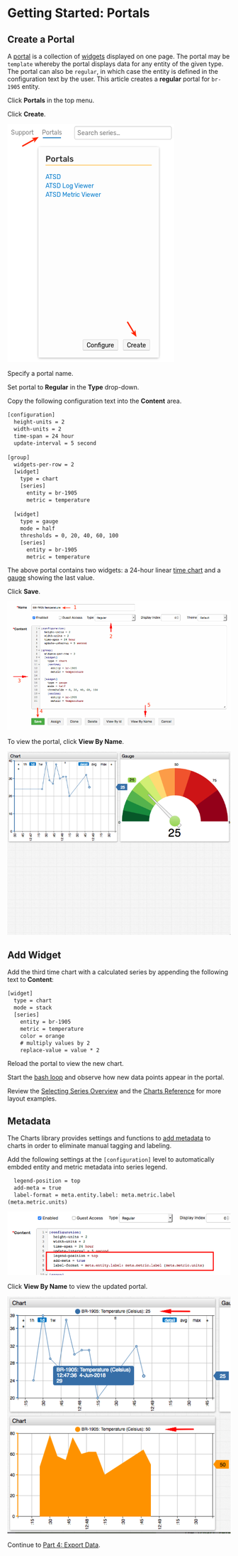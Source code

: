 # Getting Started: Portals

## Create a Portal

A [portal](../portals/README.md) is a collection of [widgets](https://axibase.com/products/axibase-time-series-database/visualization/widgets/) displayed on one page.
The portal may be `template` whereby the portal displays data for any entity of the given type. The portal can also be `regular`, in which case the entity is defined in the configuration text by the user. This article creates a **regular** portal for `br-1905` entity.

Click **Portals** in the top menu.

Click **Create**.

![](./resources/getting-started-portal_1.png)

Specify a portal name.

Set portal to **Regular** in the **Type** drop-down.

Copy the following configuration text into the **Content** area.

```ls
[configuration]
  height-units = 2
  width-units = 2
  time-span = 24 hour
  update-interval = 5 second

[group]
  widgets-per-row = 2
  [widget]
    type = chart
    [series]
      entity = br-1905
      metric = temperature

  [widget]
    type = gauge
    mode = half
    thresholds = 0, 20, 40, 60, 100
    [series]
      entity = br-1905
      metric = temperature
```

The above portal contains two widgets: a 24-hour linear [time chart](https://axibase.com/products/axibase-time-series-database/visualization/widgets/time-chart/) and a [gauge](https://axibase.com/products/axibase-time-series-database/visualization/widgets/gauge-chart/) showing the last value.

Click **Save**.

![](./resources/portal-edit.png)

To view the portal, click **View By Name**.

![](./resources/portal-view.png)

## Add Widget

Add the third time chart with a calculated series by appending the following text to **Content**:

```ls
[widget]
  type = chart
  mode = stack
  [series]
    entity = br-1905
    metric = temperature
    color = orange
    # multiply values by 2
    replace-value = value * 2
```

Reload the portal to view the new chart.

Start the [bash loop](./getting-started-insert.md#send-values-continuously) and observe how new data points appear in the portal.

Review the [Selecting Series Overview](../portals/selecting-series.md) and the [Charts Reference](https://axibase.com/products/axibase-time-series-database/visualization/) for more layout examples.

## Metadata

The Charts library provides settings and functions to [add metadata](https://axibase.com/products/axibase-time-series-database/visualization/widgets/metadata/) to charts in order to eliminate manual tagging and labeling.

Add the following settings at the `[configuration]` level to automatically embded entity and metric metadata into series legend.

```ls
  legend-position = top
  add-meta = true
  label-format = meta.entity.label: meta.metric.label (meta.metric.units)
```

![](./resources/portal-meta-edit.png)

Click **View By Name** to view the updated portal.

![](./resources/portal-meta-view.png)

Continue to [Part 4: Export Data](getting-started-export.md).
